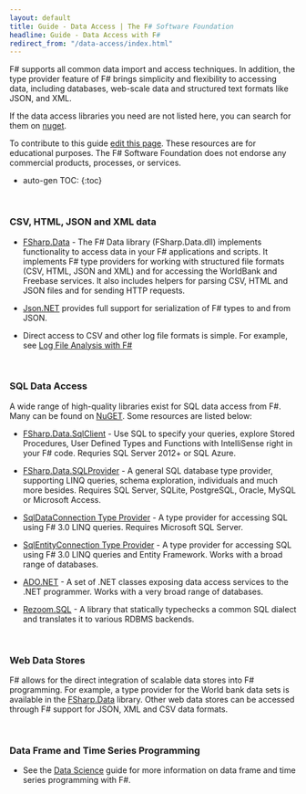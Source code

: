 ```yaml
---
layout: default
title: Guide - Data Access | The F# Software Foundation
headline: Guide - Data Access with F#
redirect_from: "/data-access/index.html"
---
```


F# supports all common data import and access techniques. In addition, the type provider feature of 
F# brings simplicity and flexibility to accessing data, including databases, web-scale data and structured 
text formats like JSON, and XML.  

If the data access libraries you need are not listed here, you can search for them on [nuget](http://nuget.org).

<div class="jumbotron visible-lg calloutBox" id="how-to-add-testimonial"> 
    <p>To contribute to this guide <a href="https://github.com/fsharp/fsfoundation/edit/gh-pages/guides/data-access/index.md">edit this page</a>. These resources are for educational purposes. The F# Software Foundation does not endorse any commercial products, processes, or services.</p>
</div>              

* auto-gen TOC:
{:toc}


<br />

### CSV, HTML, JSON and XML data

* [FSharp.Data](http://fsprojects.github.io/FSharp.Data/) - The F# Data library (FSharp.Data.dll) implements functionality to access data in your F# applications and scripts.  It implements F# type providers for working with structured file formats (CSV, HTML, JSON and XML) and for accessing the WorldBank and Freebase services. It also includes helpers for parsing CSV, HTML and JSON files and for sending HTTP requests.

* [Json.NET](http://json.codeplex.com/) provides full support for serialization of F# types to and from JSON.

* Direct access to CSV and other log file formats is simple. For example, see [Log File Analysis with F#](http://jyliao.blogspot.co.uk/2011/03/log-analysis-with-f.html)


<br />

### SQL Data Access

A wide range of high-quality libraries exist for SQL data access from F#. Many can be found on [NuGET](http://nuget.org).
Some resources are listed below:

* [FSharp.Data.SqlClient](http://fsprojects.github.io/FSharp.Data.SqlClient/) - Use SQL to specify your queries, explore Stored Procedures, User Defined Types and Functions with IntelliSense right in your F# code. Requries SQL Server 2012+ or SQL Azure.

* [FSharp.Data.SQLProvider](http://fsprojects.github.io/SQLProvider/) - A general SQL database type provider, supporting LINQ queries, schema exploration, individuals and much more besides. Requires SQL Server, SQLite, PostgreSQL, Oracle, MySQL or Microsoft Access.

* [SqlDataConnection Type Provider](http://msdn.microsoft.com/en-us/library/hh361033.aspx) - A type provider for accessing SQL using F# 3.0 LINQ queries. Requires Microsoft SQL Server.

* [SqlEntityConnection Type Provider](http://msdn.microsoft.com/en-us/library/hh361035.aspx) - A type provider for accessing SQL using F# 3.0 LINQ queries and Entity Framework. Works with a broad range of databases.

* [ADO.NET](http://msdn.microsoft.com/en-us/library/aa286484.aspx) - A set of .NET classes exposing data access services to the .NET programmer. Works with a very broad range of databases.

* [Rezoom.SQL](https://github.com/rspeele/Rezoom.SQL) - A library that statically typechecks a common SQL dialect and translates it to various RDBMS backends.

<br />

### Web Data Stores

F# allows for the direct integration of scalable data stores into F# programming. For example, a type provider for the World bank data sets is available in the [FSharp.Data](http://fsprojects.github.io/FSharp.Data/) library. Other
web data stores can be accessed through F# support for JSON, XML and CSV data formats.

<br />

### Data Frame and Time Series Programming

* See the [Data Science](/guides/data-science) guide for more information on data frame and time series programming with F#.



